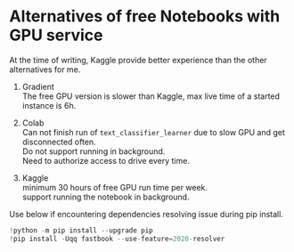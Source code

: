 # Alternatives of free Notebooks with GPU service

At the time of writing, Kaggle provide better experience than the other alternatives for me.

1. Gradient  
The free GPU version is slower than Kaggle, max live time of a started instance is 6h. 

2. Colab  
Can not finish run of `text_classifier_learner` due to slow GPU and get disconnected often.  
Do not support running in background.  
Need to authorize access to drive every time.  

3. Kaggle  
minimum 30 hours of free GPU run time per week.  
support running the notebook in background.  


Use below if encountering dependencies resolving issue during pip install.

```python
!python -m pip install --upgrade pip
!pip install -Uqq fastbook --use-feature=2020-resolver
```
